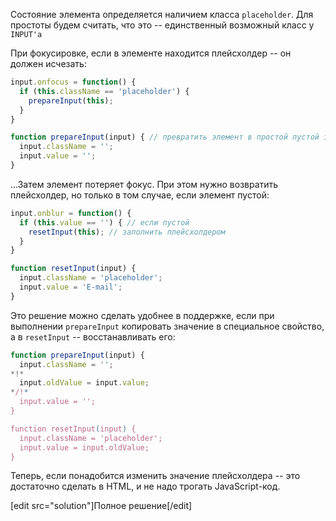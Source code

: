 Состояние элемента определяется наличием класса `placeholder`. Для простоты будем считать, что это -- единственный возможный класс у `INPUT'а`

При фокусировке, если в элементе находится плейсхолдер -- он должен исчезать:

```js
input.onfocus = function() {
  if (this.className == 'placeholder') {
    prepareInput(this);
  }
}

function prepareInput(input) { // превратить элемент в простой пустой input
  input.className = '';
  input.value = '';
}
```

...Затем элемент потеряет фокус. При этом нужно возвратить плейсхолдер, но только в том случае, если элемент пустой:

```js
input.onblur = function() {
  if (this.value == '') { // если пустой
    resetInput(this); // заполнить плейсхолдером
  }
}

function resetInput(input) {
  input.className = 'placeholder';
  input.value = 'E-mail';
}
```

Это решение можно сделать удобнее в поддержке, если при выполнении `prepareInput` копировать значение в специальное свойство, а в `resetInput` -- восстанавливать его:

```js
function prepareInput(input) {
  input.className = '';
*!*
  input.oldValue = input.value;
*/!*
  input.value = '';
}

function resetInput(input) {
  input.className = 'placeholder';
  input.value = input.oldValue;
}
```

Теперь, если понадобится изменить значение плейсхолдера -- это достаточно сделать в HTML, и не надо трогать JavaScript-код.

[edit src="solution"]Полное решение[/edit]